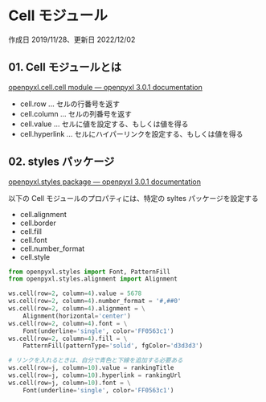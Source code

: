 # Cell モジュール

作成日 2019/11/28、更新日 2022/12/02

## 01. Cell モジュールとは

[openpyxl\.cell\.cell module — openpyxl 3\.0\.1 documentation](https://openpyxl.readthedocs.io/en/stable/api/openpyxl.cell.cell.html)

- cell.row ... セルの行番号を返す
- cell.column ... セルの列番号を返す
- cell.value ... セルに値を設定する、もしくは値を得る
- cell.hyperlink ... セルにハイパーリンクを設定する、もしくは値を得る

## 02. styles パッケージ

[openpyxl\.styles package — openpyxl 3\.0\.1 documentation](https://openpyxl.readthedocs.io/en/stable/api/openpyxl.styles.html)

以下の Cell モジュールのプロパティには、特定の syltes パッケージを設定する

- cell.alignment
- cell.border
- cell.fill
- cell.font
- cell.number_format
- cell.style

```python
from openpyxl.styles import Font, PatternFill
from openpyxl.styles.alignment import Alignment

ws.cell(row=2, column=4).value = 5678
ws.cell(row=2, column=4).number_format = '#,##0'
ws.cell(row=2, column=4).alignment = \
    Alignment(horizontal='center')
ws.cell(row=2, column=4).font = \
    Font(underline='single', color='FF0563c1')
ws.cell(row=2, column=4).fill = \
    PatternFill(patternType='solid', fgColor='d3d3d3')

# リンクを入れるときは、自分で青色と下線を追加する必要ある
ws.cell(row=j, column=10).value = rankingTitle
ws.cell(row=j, column=10).hyperlink = rankingUrl
ws.cell(row=j, column=10).font = \
    Font(underline='single', color='FF0563c1')
```
